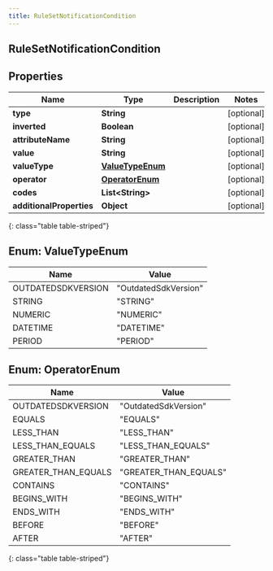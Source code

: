```yaml
---
title: RuleSetNotificationCondition
---
```

## RuleSetNotificationCondition


## Properties

| Name | Type | Description | Notes |
| ------------ | ------------- | ------------- | ------------- |
| **type** | **String** |  |  [optional] |
| **inverted** | **Boolean** |  |  [optional] |
| **attributeName** | **String** |  |  [optional] |
| **value** | **String** |  |  [optional] |
| **valueType** | [**ValueTypeEnum**](#ValueTypeEnum) |  |  [optional] |
| **operator** | [**OperatorEnum**](#OperatorEnum) |  |  [optional] |
| **codes** | **List&lt;String&gt;** |  |  [optional] |
| **additionalProperties** | **Object** |  |  [optional] |
{: class="table table-striped"}


<a name="ValueTypeEnum"></a>

## Enum: ValueTypeEnum

| Name | Value |
| ---- | ----- |
| OUTDATEDSDKVERSION | &quot;OutdatedSdkVersion&quot; |
| STRING | &quot;STRING&quot; |
| NUMERIC | &quot;NUMERIC&quot; |
| DATETIME | &quot;DATETIME&quot; |
| PERIOD | &quot;PERIOD&quot; |


<a name="OperatorEnum"></a>

## Enum: OperatorEnum

| Name | Value |
| ---- | ----- |
| OUTDATEDSDKVERSION | &quot;OutdatedSdkVersion&quot; |
| EQUALS | &quot;EQUALS&quot; |
| LESS_THAN | &quot;LESS_THAN&quot; |
| LESS_THAN_EQUALS | &quot;LESS_THAN_EQUALS&quot; |
| GREATER_THAN | &quot;GREATER_THAN&quot; |
| GREATER_THAN_EQUALS | &quot;GREATER_THAN_EQUALS&quot; |
| CONTAINS | &quot;CONTAINS&quot; |
| BEGINS_WITH | &quot;BEGINS_WITH&quot; |
| ENDS_WITH | &quot;ENDS_WITH&quot; |
| BEFORE | &quot;BEFORE&quot; |
| AFTER | &quot;AFTER&quot; |
{: class="table table-striped"}


